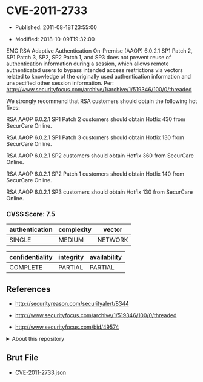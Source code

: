 # CVE-2011-2733

- Published: 2011-08-18T23:55:00

- Modified: 2018-10-09T19:32:00

EMC RSA Adaptive Authentication On-Premise (AAOP) 6.0.2.1 SP1 Patch 2, SP1 Patch 3, SP2, SP2 Patch 1, and SP3 does not prevent reuse of authentication information during a session, which allows remote authenticated users to bypass intended access restrictions via vectors related to knowledge of the originally used authentication information and unspecified other session information. Per: http://www.securityfocus.com/archive/1/archive/1/519346/100/0/threaded


We strongly recommend that RSA customers should obtain the following hot fixes:

RSA AAOP 6.0.2.1 SP1 Patch 2 customers should obtain Hotfix 430 from SecurCare Online.

RSA AAOP 6.0.2.1 SP1 Patch 3 customers should obtain Hotfix 130 from SecurCare Online.

RSA AAOP 6.0.2.1 SP2 customers should obtain Hotfix 360 from SecurCare Online.

RSA AAOP 6.0.2.1 SP2 Patch 1 customers should obtain Hotfix 140 from SecurCare Online.

RSA AAOP 6.0.2.1 SP3 customers should obtain Hotfix 130 from SecurCare Online.


### CVSS Score: **7.5**

| authentication | complexity | vector |
| --- | --- | --- |
| SINGLE | MEDIUM | NETWORK |

| confidentiality | integrity | availability |
| --- | --- | --- |
| COMPLETE | PARTIAL | PARTIAL |

## References

* http://securityreason.com/securityalert/8344

* http://www.securityfocus.com/archive/1/519346/100/0/threaded

* http://www.securityfocus.com/bid/49574

<details>
<summary>About this repository</summary> 

  This repository is part of the project [Live Hack CVE](https://github.com/Live-Hack-CVE). Main website can be found [www.live-hack.org](https://www.live-hack.org) 
  
  Made by [Sn0wAlice](https://github.com/Sn0wAlice) for the people that care about security and need to have a feed of the latest CVEs. Hope you enjoy it, don't forget to star the repo and follow me on [Twitter](https://twitter.com/Sn0wAlice) and [Github](https://github.com/Sn0wAlice). And that is my [personnal website](https://www.alice-snow.me/)

  - [Home Page](https://github.com/Live-Hack-CVE)
  - [Framework](https://github.com/Live-Hack-CVE/cve-framework)
  - [CVE database](https://github.com/Live-Hack-CVE/full_database)
  - [Changelog](https://github.com/Live-Hack-CVE/Changelog)
</details>

## Brut File

* [CVE-2011-2733.json](https://raw.githubusercontent.com/Live-Hack-CVE/full_database/main/cves/2011/CVE-2011-2733.json)

